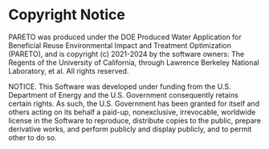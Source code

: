 Copyright Notice
================

PARETO was produced under the DOE Produced Water Application for Beneficial Reuse Environmental
Impact and Treatment Optimization (PARETO), and is copyright (c) 2021-2024 by the software owners: The
Regents of the University of California, through Lawrence Berkeley National Laboratory, et al. All
rights reserved.

NOTICE. This Software was developed under funding from the U.S. Department of Energy and the
U.S. Government consequently retains certain rights. As such, the U.S. Government has been granted
for itself and others acting on its behalf a paid-up, nonexclusive, irrevocable, worldwide license
in the Software to reproduce, distribute copies to the public, prepare derivative works, and perform
publicly and display publicly, and to permit other to do so.

